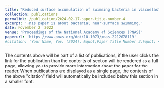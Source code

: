 ```yaml
---
title: "Reduced surface accumulation of swimming bacteria in viscoelastic polymer fluids"
collection: publications
permalink: /publication/2024-02-17-paper-title-number-4
excerpt: 'This paper is about bacterial near-surface swimming.'
date: November 2, 2022
venue: 'Proceedings of the National Academy of Sciences (PNAS)'
paperurl: 'https://www.pnas.org/doi/10.1073/pnas.2212078119'
#citation: 'Your Name, You. (2024). &quot;Paper Title Number 3.&quot; <i>GitHub Journal of Bugs</i>. 1(3).'
---
```


The contents above will be part of a list of publications, if the user clicks the link for the publication than the contents of section will be rendered as a full page, allowing you to provide more information about the paper for the reader. When publications are displayed as a single page, the contents of the above "citation" field will automatically be included below this section in a smaller font.
